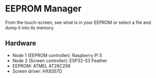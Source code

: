 # EEPROM Manager

From the touch-screen, see what is in your EEPROM or select a file and dump it into its memory.

## Hardware

- Node 1 (EEPROM controller): Raspberry Pi 5
- Node 2 (Screen controller): ESP32-S3 Feather
- EEPROM: ATMEL AT28C256
- Screen driver: HX8357D
